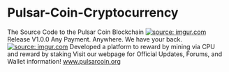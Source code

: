 # Pulsar-Coin-Cryptocurrency
The Source Code to the Pulsar Coin Blockchain
<a href="https://imgur.com/7PQvRXL"><img src="https://i.imgur.com/7PQvRXL.png" title="source: imgur.com" /></a>
Release V1.0.0
Any Payment. Anywhere. We have your back.
<a href="https://imgur.com/WW2vLYd"><img src="https://i.imgur.com/WW2vLYd.gif" title="source: imgur.com" /></a>
Developed a platform to reward by mining via CPU and reward by staking
Visit our webpage for Official Updates, Forums, and Wallet information! www.pulsarcoin.org
